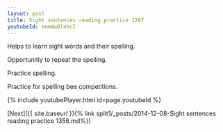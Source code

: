 ```yaml
---
layout: post
title: Sight sentences reading practice 1287
youtubeId: enm4uOlnhcI
---
```

 
 
Helps to learn sight words and their spelling.

Opportunitiy to repeat the spelling. 

Practice spelling. 
 
Practice for spelling bee competitions. 
 
{% include youtubePlayer.html id=page.youtubeId %}
 
 

[Next]({{ site.baseurl }}{% link  split1/_posts/2014-12-08-Sight sentences reading practice 1356.md%})
 
